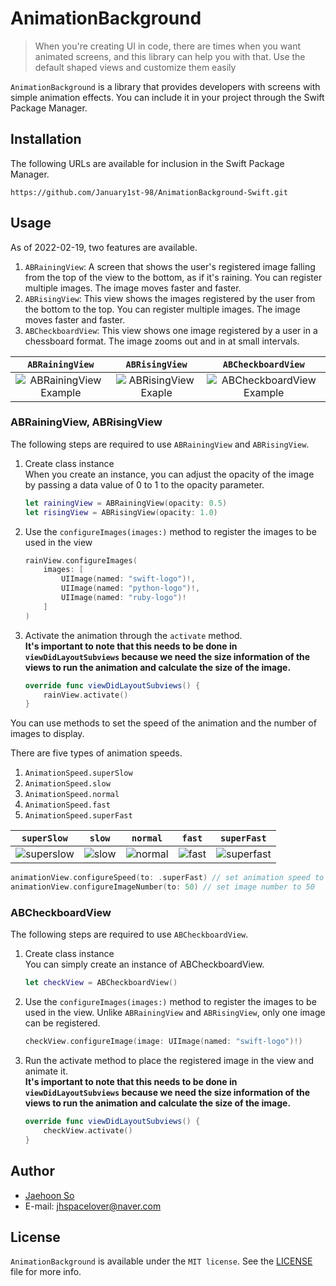 # AnimationBackground

> When you're creating UI in code, there are times when you want animated screens, and this library can help you with that. Use the default shaped views and customize them easily

`AnimationBackground` is a library that provides developers with screens with simple animation effects. You can include it in your project through the Swift Package Manager. 

## Installation
The following URLs are available for inclusion in the Swift Package Manager.
```
https://github.com/January1st-98/AnimationBackground-Swift.git
```

## Usage
As of 2022-02-19, two features are available.
1. `ABRainingView`: A screen that shows the user's registered image falling from the top of the view to the bottom, as if it's raining. You can register multiple images. The image moves faster and faster.
2. `ABRisingView`: This view shows the images registered by the user from the bottom to the top. You can register multiple images. The image moves faster and faster.
3. `ABCheckboardView`: This view shows one image registered by a user in a chessboard format. The image zooms out and in at small intervals.

|**`ABRainingView`**|**`ABRisingView`**|**`ABCheckboardView`**|
|:-----------------:|:----------------:|:--------------------:|
|![ABRainingView Example](https://user-images.githubusercontent.com/76734067/219017953-0ac70ea0-5a0a-40b5-b841-b6d32dee2d0f.gif)|![ABRisingView Exaple](https://user-images.githubusercontent.com/76734067/219018256-ebea6126-68e9-4c6d-b9a9-9a02b3bec2fa.gif)|![ABCheckboardView Example](https://user-images.githubusercontent.com/76734067/219884466-b4154285-3820-4e2b-acae-1332d95034d9.gif)|


### ABRainingView, ABRisingView
The following steps are required to use `ABRainingView` and `ABRisingView`.

1. Create class instance<br>
    When you create an instance, you can adjust the opacity of the image by passing a data value of 0 to 1 to the opacity parameter.<br>
    ```swift
    let rainingView = ABRainingView(opacity: 0.5)
    let risingView = ABRisingView(opacity: 1.0)
    ```
2. Use the `configureImages(images:)` method to register the images to be used in the view<br>
    ```swift
    rainView.configureImages(
        images: [
            UIImage(named: "swift-logo")!,
            UIImage(named: "python-logo")!,
            UIImage(named: "ruby-logo")!
        ]
    )
    ```
3. Activate the animation through the `activate` method.<br>
    **It's important to note that this needs to be done in `viewDidLayoutSubviews` because we need the size information of the views to run the animation and calculate the size of the image.**
    ```swift
    override func viewDidLayoutSubviews() {
        rainView.activate()
    }
    ```
    
You can use methods to set the speed of the animation and the number of images to display.

There are five types of animation speeds.
1. `AnimationSpeed.superSlow`
2. `AnimationSpeed.slow`
3. `AnimationSpeed.normal`
4. `AnimationSpeed.fast`
5. `AnimationSpeed.superFast`

|**`superSlow`**|**`slow`**|**`normal`**|**`fast`**|**`superFast`**|
|:-------------:|:--------:|:----------:|:--------:|:-------------:|
|![superslow](https://user-images.githubusercontent.com/76734067/225113866-6d3557f2-fcf6-4d60-a884-006f83cd9d29.gif)|![slow](https://user-images.githubusercontent.com/76734067/225113876-5d6ffe7e-766d-47a7-9760-76ce791a7c1e.gif)|![normal](https://user-images.githubusercontent.com/76734067/225113895-eed885af-fa92-4842-b084-5b2c4373dd93.gif)|![fast](https://user-images.githubusercontent.com/76734067/225113906-49aacfc6-88d5-4adc-824e-cab161466961.gif)|![superfast](https://user-images.githubusercontent.com/76734067/225113912-2c021cb1-dc58-452a-b218-3eb9b2bdc8e2.gif)|

```swift
animationView.configureSpeed(to: .superFast) // set animation speed to 'superFast'
animationView.configureImageNumber(to: 50) // set image number to 50
```

### ABCheckboardView
The following steps are required to use `ABCheckboardView`.

1. Create class instance<br>
    You can simply create an instance of ABCheckboardView.
    ```swift
    let checkView = ABCheckboardView()
    ```
2. Use the `configureImages(images:)` method to register the images to be used in the view. Unlike `ABRainingView` and `ABRisingView`, only one image can be registered.<br>
    ```swift
    checkView.configureImage(image: UIImage(named: "swift-logo")!)
    ```
3. Run the activate method to place the registered image in the view and animate it.<br>
    **It's important to note that this needs to be done in `viewDidLayoutSubviews` because we need the size information of the views to run the animation and calculate the size of the image.**
    ```swift
    override func viewDidLayoutSubviews() {
        checkView.activate()
    }
    ```
    
## Author
- [Jaehoon So](https://github.com/January1st-98)
- E-mail: jhspacelover@naver.com

## License
`AnimationBackground` is available under the `MIT license`. See the [LICENSE](./LICENSE) file for more info.
